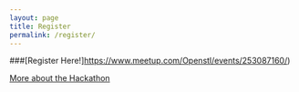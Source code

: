 ```yaml
---
layout: page
title: Register
permalink: /register/
---
```


  
###[Register Here!]https://www.meetup.com/Openstl/events/253087160/)  
  
 
  
[More about the Hackathon](http://buildforstl.org/hackathon/)  

